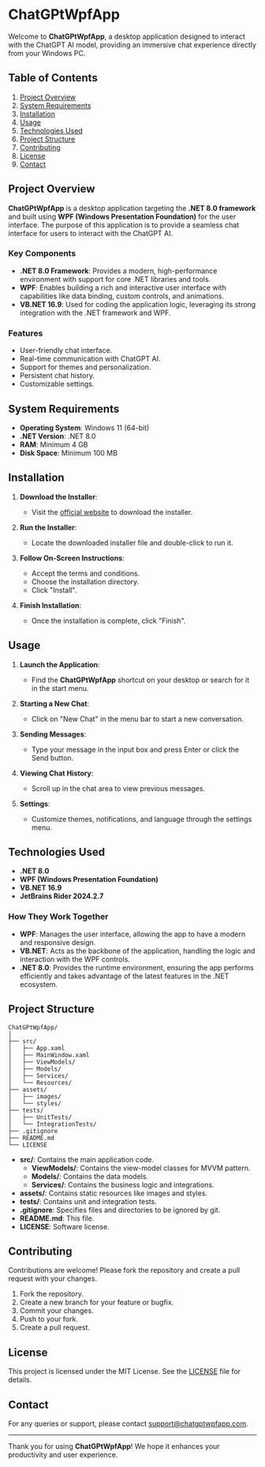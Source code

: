﻿# ChatGPtWpfApp

Welcome to **ChatGPtWpfApp**, a desktop application designed to interact with the ChatGPT AI model, providing an immersive chat experience directly from your Windows PC.

## Table of Contents

1. [Project Overview](#project-overview)
2. [System Requirements](#system-requirements)
3. [Installation](#installation)
4. [Usage](#usage)
5. [Technologies Used](#technologies-used)
6. [Project Structure](#project-structure)
7. [Contributing](#contributing)
8. [License](#license)
9. [Contact](#contact)

## Project Overview

**ChatGPtWpfApp** is a desktop application targeting the **.NET 8.0 framework** and built using **WPF (Windows Presentation Foundation)** for the user interface. The purpose of this application is to provide a seamless chat interface for users to interact with the ChatGPT AI.

### Key Components

- **.NET 8.0 Framework**: Provides a modern, high-performance environment with support for core .NET libraries and tools.
- **WPF**: Enables building a rich and interactive user interface with capabilities like data binding, custom controls, and animations.
- **VB.NET 16.9**: Used for coding the application logic, leveraging its strong integration with the .NET framework and WPF.

### Features

- User-friendly chat interface.
- Real-time communication with ChatGPT AI.
- Support for themes and personalization.
- Persistent chat history.
- Customizable settings.

## System Requirements

- **Operating System**: Windows 11 (64-bit)
- **.NET Version**: .NET 8.0
- **RAM**: Minimum 4 GB
- **Disk Space**: Minimum 100 MB

## Installation

1. **Download the Installer**:
    - Visit the [official website](#) to download the installer.

2. **Run the Installer**:
    - Locate the downloaded installer file and double-click to run it.

3. **Follow On-Screen Instructions**:
    - Accept the terms and conditions.
    - Choose the installation directory.
    - Click "Install".

4. **Finish Installation**:
    - Once the installation is complete, click "Finish".

## Usage

1. **Launch the Application**:
    - Find the **ChatGPtWpfApp** shortcut on your desktop or search for it in the start menu.

2. **Starting a New Chat**:
    - Click on "New Chat" in the menu bar to start a new conversation.

3. **Sending Messages**:
    - Type your message in the input box and press Enter or click the Send button.

4. **Viewing Chat History**:
    - Scroll up in the chat area to view previous messages.

5. **Settings**:
    - Customize themes, notifications, and language through the settings menu.

## Technologies Used

- **.NET 8.0**
- **WPF (Windows Presentation Foundation)**
- **VB.NET 16.9**
- **JetBrains Rider 2024.2.7**

### How They Work Together

- **WPF**: Manages the user interface, allowing the app to have a modern and responsive design.
- **VB.NET**: Acts as the backbone of the application, handling the logic and interaction with the WPF controls.
- **.NET 8.0**: Provides the runtime environment, ensuring the app performs efficiently and takes advantage of the latest features in the .NET ecosystem.

## Project Structure

```plaintext
ChatGPtWpfApp/
│
├── src/
│   ├── App.xaml
│   ├── MainWindow.xaml
│   ├── ViewModels/
│   ├── Models/
│   ├── Services/
│   └── Resources/
├── assets/
│   ├── images/
│   └── styles/
├── tests/
│   ├── UnitTests/
│   └── IntegrationTests/
├── .gitignore
├── README.md
└── LICENSE
```

- **src/**: Contains the main application code.
    - **ViewModels/**: Contains the view-model classes for MVVM pattern.
    - **Models/**: Contains the data models.
    - **Services/**: Contains the business logic and integrations.
- **assets/**: Contains static resources like images and styles.
- **tests/**: Contains unit and integration tests.
- **.gitignore**: Specifies files and directories to be ignored by git.
- **README.md**: This file.
- **LICENSE**: Software license.

## Contributing

Contributions are welcome! Please fork the repository and create a pull request with your changes.

1. Fork the repository.
2. Create a new branch for your feature or bugfix.
3. Commit your changes.
4. Push to your fork.
5. Create a pull request.

## License

This project is licensed under the MIT License. See the [LICENSE](LICENSE) file for details.

## Contact

For any queries or support, please contact [support@chatgptwpfapp.com](mailto:support@chatgptwpfapp.com).

---

Thank you for using **ChatGPtWpfApp**! We hope it enhances your productivity and user experience.